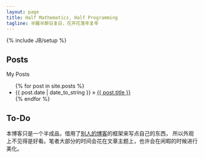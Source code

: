 ```yaml
---
layout: page
title: Half Mathematics, Half Programming
tagline: 半醒半醉日复日，花开花落年复年
---
```

{% include JB/setup %}


    
## Posts

My Posts

<ul class="posts">
  {% for post in site.posts %}
    <li><span>{{ post.date | date_to_string }}</span> &raquo; <a href="{{ BASE_PATH }}{{ post.url }}">{{ post.title }}</a></li>
  {% endfor %}
</ul>

## To-Do

本博客只是一个半成品，借用了[别人的博客](http://ilz.me/)的框架来写点自己的东西，
所以外观上不见得是好看。笔者大部分的时间会花在文章主题上，也许会在闲暇的时候进行美化。


